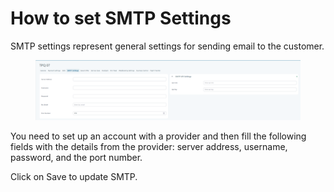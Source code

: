 # How to set SMTP Settings

SMTP settings represent general settings for sending email to the customer.&#x20;

<figure><img src="../.gitbook/assets/image (5).png" alt=""><figcaption></figcaption></figure>

You need to set up an account with a provider and then fill the following fields with the details from the provider: server address, username, password, and the port number.

&#x20;Click on Save to update SMTP.
